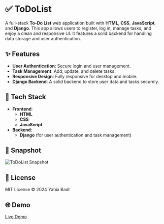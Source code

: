 # ✅ ToDoList

A full-stack **To-Do List** web application built with **HTML**, **CSS**, **JavaScript**, and **Django**. This app allows users to register, log in, manage tasks, and enjoy a clean and responsive UI. It features a solid backend for handling data storage and user authentication.

## ✨ Features
- **User Authentication**: Secure login and user management.
- **Task Management**: Add, update, and delete tasks.
- **Responsive Design**: Fully responsive for desktop and mobile.
- **Django Backend**: A solid backend to store user data and tasks securely.

## 🚀 Tech Stack
- **Frontend**:
  - **HTML**
  - **CSS**
  - **JavaScript**
- **Backend**:
  - **Django** (for user authentication and task management)
  
## 📸 Snapshot

![ToDoList Snapshot](assets/images/todolist-snapshot.png)

## 📄 License
MIT License © 2024 Yahia Badr

## 🌐 Demo
[Live Demo](#)
